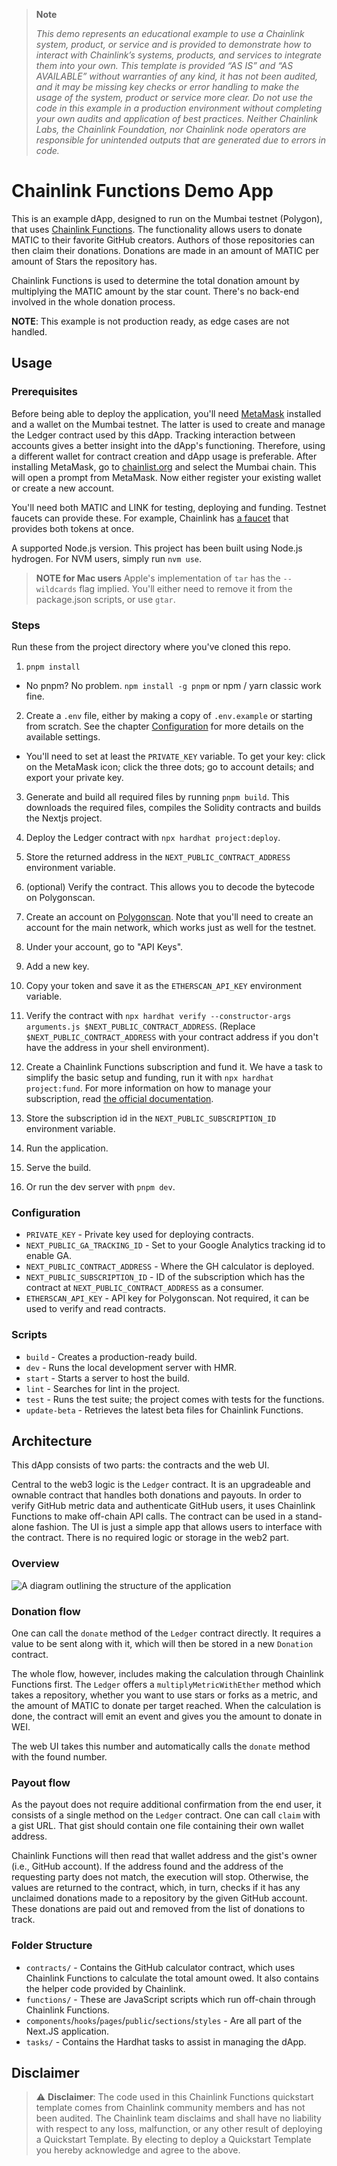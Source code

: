 > **Note**
>
> _This demo represents an educational example to use a Chainlink system, product, or service and is provided to demonstrate how to interact with Chainlink’s systems, products, and services to integrate them into your own. This template is provided “AS IS” and “AS AVAILABLE” without warranties of any kind, it has not been audited, and it may be missing key checks or error handling to make the usage of the system, product or service more clear. Do not use the code in this example in a production environment without completing your own audits and application of best practices. Neither Chainlink Labs, the Chainlink Foundation, nor Chainlink node operators are responsible for unintended outputs that are generated due to errors in code._

# Chainlink Functions Demo App

This is an example dApp, designed to run on the Mumbai testnet (Polygon), that uses [Chainlink Functions](https://docs.chain.link/chainlink-functions/). The functionality allows users to donate MATIC to their favorite GitHub creators. Authors of those repositories can then claim their donations. Donations are made in an amount of MATIC per amount of Stars the repository has.

Chainlink Functions is used to determine the total donation amount by multiplying the MATIC amount by the star count. There's no back-end involved in the whole donation process.

**NOTE**: This example is not production ready, as edge cases are not handled.

## Usage

### Prerequisites

Before being able to deploy the application, you'll need [MetaMask](https://metamask.io/) installed and a wallet on the Mumbai testnet. The latter is used to create and manage the Ledger contract used by this dApp. Tracking interaction between accounts gives a better insight into the dApp's functioning. Therefore, using a different wallet for contract creation and dApp usage is preferable. After installing MetaMask, go to [chainlist.org](*https://chainlist.org/?testnets=true&search=polygon*) and select the Mumbai chain. This will open a prompt from MetaMask. Now either register your existing wallet or create a new account.

You'll need both MATIC and LINK for testing, deploying and funding. Testnet faucets can provide these. For example, Chainlink has [a faucet](https://faucets.chain.link/mumbai) that provides both tokens at once.

A supported Node.js version. This project has been built using Node.js hydrogen. For NVM users, simply run `nvm use`.

> **NOTE for Mac users** Apple's implementation of `tar` has the `--wildcards` flag implied. You'll either need to remove it from the package.json scripts, or use `gtar`.

### Steps

Run these from the project directory where you've cloned this repo.

1. `pnpm install`
  - No pnpm? No problem. `npm install -g pnpm` or npm / yarn classic work fine.
2. Create a `.env` file, either by making a copy of `.env.example` or starting from scratch. See the chapter [Configuration](#configuration) for more details on the available settings.
  - You'll need to set at least the `PRIVATE_KEY` variable. To get your key: click on the MetaMask icon; click the three dots; go to account details; and export your private key.
3. Generate and build all required files by running `pnpm build`. This downloads the required files, compiles the Solidity contracts and builds the Nextjs project.
4. Deploy the Ledger contract with `npx hardhat project:deploy`.
5. Store the returned address in the `NEXT_PUBLIC_CONTRACT_ADDRESS` environment variable.
6. (optional) Verify the contract. This allows you to decode the bytecode on Polygonscan.
  1. Create an account on [Polygonscan](polygonscan.com). Note that you'll need to create an account for the main network, which works just as well for the testnet.
  2. Under your account, go to "API Keys".
  3. Add a new key.
  4. Copy your token and save it as the `ETHERSCAN_API_KEY` environment variable.
  5. Verify the contract with `npx hardhat verify --constructor-args arguments.js $NEXT_PUBLIC_CONTRACT_ADDRESS`. (Replace `$NEXT_PUBLIC_CONTRACT_ADDRESS` with your contract address if you don't have the address in your shell environment).

7. Create a Chainlink Functions subscription and fund it. We have a task to simplify the basic setup and funding, run it with `npx hardhat project:fund`. For more information on how to manage your subscription, read [the official documentation](https://docs.chain.link/chainlink-functions/resources/subscriptions).
8. Store the subscription id in the `NEXT_PUBLIC_SUBSCRIPTION_ID` environment variable.
9. Run the application.
  1. Serve the build.
  2. Or run the dev server with `pnpm dev`.

### Configuration

- `PRIVATE_KEY` - Private key used for deploying contracts.
- `NEXT_PUBLIC_GA_TRACKING_ID` - Set to your Google Analytics tracking id to enable GA.
- `NEXT_PUBLIC_CONTRACT_ADDRESS` - Where the GH calculator is deployed.
- `NEXT_PUBLIC_SUBSCRIPTION_ID` - ID of the subscription which has the contract at `NEXT_PUBLIC_CONTRACT_ADDRESS` as a consumer.
- `ETHERSCAN_API_KEY` - API key for Polygonscan. Not required, it can be used to verify and read contracts.

### Scripts

- `build` - Creates a production-ready build.
- `dev` - Runs the local development server with HMR.
- `start` - Starts a server to host the build.
- `lint` - Searches for lint in the project.
- `test` - Runs the test suite; the project comes with tests for the functions.
- `update-beta` - Retrieves the latest beta files for Chainlink Functions.

## Architecture

This dApp consists of two parts: the contracts and the web UI.

Central to the web3 logic is the `Ledger` contract. It is an upgradeable and ownable contract that handles both donations and payouts. In order to verify GitHub metric data and authenticate GitHub users, it uses Chainlink Functions to make off-chain API calls. The contract can be used in a stand-alone fashion. The UI is just a simple app that allows users to interface with the contract. There is no required logic or storage in the web2 part.

### Overview

![A diagram outlining the structure of the application](./logic-overview.png)

### Donation flow

One can call the `donate` method of the `Ledger` contract directly. It requires a value to be sent along with it, which will then be stored in a new `Donation` contract.

The whole flow, however, includes making the calculation through Chainlink Functions first. The `Ledger` offers a `multiplyMetricWithEther` method which takes a repository, whether you want to use stars or forks as a metric, and the amount of MATIC to donate per target reached. When the calculation is done, the contract will emit an event and gives you the amount to donate in WEI.

The web UI takes this number and automatically calls the `donate` method with the found number.

### Payout flow

As the payout does not require additional confirmation from the end user, it consists of a single method on the `Ledger` contract. One can call `claim` with a gist URL. That gist should contain one file containing their own wallet address.

Chainlink Functions will then read that wallet address and the gist's owner (i.e., GitHub account). If the address found and the address of the requesting party does not match, the execution will stop. Otherwise, the values are returned to the contract, which, in turn, checks if it has any unclaimed donations made to a repository by the given GitHub account. These donations are paid out and removed from the list of donations to track.

### Folder Structure

- `contracts/` - Contains the GitHub calculator contract, which uses Chainlink Functions to calculate the total amount owed. It also contains the helper code provided by Chainlink.
- `functions/` - These are JavaScript scripts which run off-chain through Chainlink Functions.
- `components`/`hooks`/`pages`/`public`/`sections`/`styles` - Are all part of the Next.JS application.
- `tasks/` - Contains the Hardhat tasks to assist in managing the dApp.

## Disclaimer
> :warning: **Disclaimer**: The code used in this Chainlink Functions quickstart template comes from Chainlink community members and has not been audited. The Chainlink team disclaims and shall have no liability with respect to any loss, malfunction, or any other result of deploying a Quickstart Template. By electing to deploy a Quickstart Template you hereby acknowledge and agree to the above.
